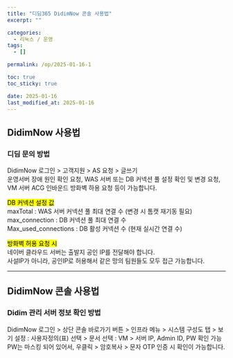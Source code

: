 ```yaml
---
title: "디딤365 DidimNow 콘솔 사용법"
excerpt: ""

categories:
  - 리눅스 / 운영
tags:
  - []

permalink: /op/2025-01-16-1

toc: true
toc_sticky: true

date: 2025-01-16
last_modified_at: 2025-01-16
---
```


## DidimNow 사용법

### 디딤 문의 방법
DidimNow 로그인 > 고객지원 > AS 요청 > 글쓰기  
운영서버 장애 원인 확인 요청, WAS 서버 또는 DB 커넥션 풀 설정 확인 및 변경 요청, VM 서버 ACG 인바운드 방화벽 하용 요청 등이 가능합니다.

<mark>DB 커넥션 설정 값</mark>  
maxTotal : WAS 서버 커넥션 풀 최대 연결 수 (변경 시 톰캣 재기동 필요)  
max_connection : DB 커넥션 풀 최대 연결 수  
Max_used_connections : DB 활성 커넥션 수 (현재 실시간 연결 수)

<mark>방화벽 허용 요청 시</mark>  
네이버 클라우드 서버는 출발지 공인 IP를 전달해야 합니다.  
사설IP가 아니라, 공인IP로 허용해서 같은 망의 팀원들도 모두 접근 가능합니다.

---

## DidimNow 콘솔 사용법

### Didim 관리 서버 정보 확인 방법
DidimNow 로그인 > 상단 콘솔 바로가기 버튼 > 인프라 메뉴 > 시스템 구성도 탭 > 보기 설정 : 사용자정의(표) 선택 > 문서 선택 : VM > 서버 IP, Admin ID, PW 확인 가능  
PW는 마스킹 되어 있어서, 우클릭 > 암호복사 > 문자 OTP 인증 시 확인이 가능합니다.
